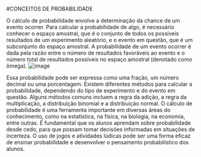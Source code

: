 #CONCEITOS DE PROBABILIDADE

O cálculo de probabilidade envolve a determinação da chance de um evento ocorrer. 
Para calcular a probabilidade de algo, é necessário conhecer o espaço amostral, que é o conjunto de todos os possíveis resultados de um experimento aleatório, e o evento em questão, que é um subconjunto do espaço amostral.
A probabilidade de um evento ocorrer é dada pela razão entre o número de resultados favoráveis ao evento e o número total de resultados possíveis no espaço amostral (denotado como ômega).
![image](https://user-images.githubusercontent.com/126131203/234746935-70499114-fe08-456e-9322-b8efb583efdd.png)

Essa probabilidade pode ser expressa como uma fração, um número decimal ou uma porcentagem.
Existem diferentes métodos para calcular a probabilidade, dependendo do tipo de experimento e do evento em questão. Alguns métodos comuns incluem a regra da adição, a regra da multiplicação, a distribuição binomial e a distribuição normal.
O cálculo de probabilidade é uma ferramenta importante em diversas áreas do conhecimento, como na estatística, na física, na biologia, na economia, entre outras. É fundamental que os alunos aprendam sobre probabilidade desde cedo, para que possam tomar decisões informadas em situações de incerteza. O uso de jogos e atividades lúdicas pode ser uma forma eficaz de ensinar probabilidade e desenvolver o pensamento probabilístico dos alunos.
